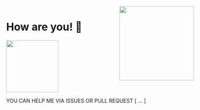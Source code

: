 <!-- The "#" is a default config to to size the title and subtitles, insert more "###" to see changes on the size-->

<!-- ## Autodidact Developer -->

<!-- We need to put <p> between our text description to write semantically correct -optional- -->

<img align='right' src='https://user-images.githubusercontent.com/5713670/87202985-820dcb80-c2b6-11ea-9f56-7ec461c497c3.gif' width='200'>

# How are you! 👋

<!-- ##### Updating... -->

<!-- <img height="150" src="https://github-readme-stats.vercel.app/api?username=escummy&show_icons=true&theme=dracula" alt="escummy"/> -->

<img height="140" src="https://github-readme-stats.vercel.app/api/top-langs/?username=escummy&theme=dracula&count_private=true&langs_count=10&layout=compact"/></a> 

<p>YOU CAN HELP ME VIA ISSUES OR PULL REQUEST [ ... ]</p>

<!-- <a href="https://github.com/escummy" target="_blank"><img alt="Github" src="https://img.shields.io/badge/GitHub-%2312100E.svg?&style=for-the-badge&logo=Github&logoColor=white" /></a>
<a href="https://www.linkedin.com/in/gonzalocugiani/" target="_blank"><img alt="LinkedIn" src="https://img.shields.io/badge/linkedin-%230077B5.svg?&style=for-the-badge&logo=linkedin&logoColor=white" /></a>
<a href="https://www.instagram.com/escummy" target="_blank"><img alt="Instagram" src="https://img.shields.io/badge/instagram-E6526F.svg?&style=for-the-badge&logo=instagram&logoColor=white" /></a> -->

<!--
**escummy/escummy** is a ✨ _special_ ✨ repository because its `README.md` (this file) appears on your GitHub profile -->

<!-- if we write the atribute target="_blank" to open the link in a new window, doesn't work but doesn't matther -->

<!-- <p>. . .</p> -->

<!-- ### Where to find me

<p>
<a href="https://github.com/escummy" target="_blank"><img alt="Github" src="https://img.shields.io/badge/GitHub-%2312100E.svg?&style=for-the-badge&logo=Github&logoColor=white" /></a> 
<a href="https://www.linkedin.com/in/gonzalocugiani/" target="_blank"><img alt="LinkedIn" src="https://img.shields.io/badge/linkedin-%230077B5.svg?&style=for-the-badge&logo=linkedin&logoColor=white" /></a> 
<a href="https://www.instagram.com/escummy" target="_blank"><img alt="Instagram" src="https://img.shields.io/badge/instagram-E6526F.svg?&style=for-the-badge&logo=instagram&logoColor=white" /></a>
</p><br> -->